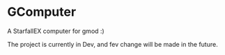 # GComputer
A StarfallEX computer for gmod :)

The project is currently in Dev, and fev change will be made in the future.
